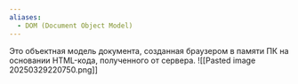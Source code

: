```yaml
---
aliases:
  - DOM (Document Object Model)
---
```

Это объектная модель документа, созданная браузером в памяти ПК на основании HTML-кода, полученного от сервера.
![[Pasted image 20250329220750.png]]
